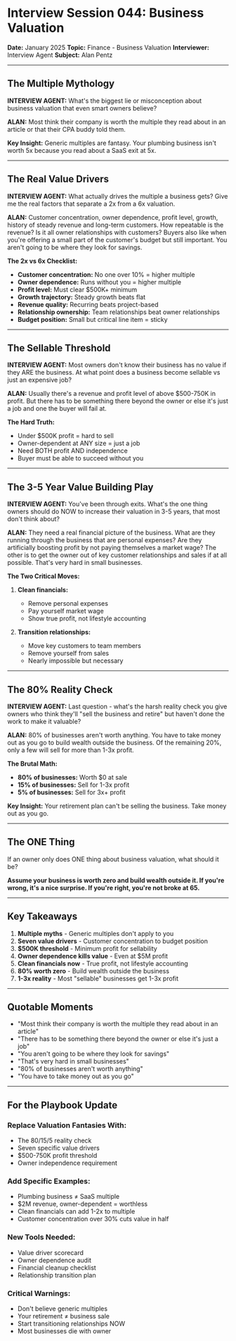 # Interview Session 044: Business Valuation

**Date:** January 2025
**Topic:** Finance - Business Valuation
**Interviewer:** Interview Agent
**Subject:** Alan Pentz

---

## The Multiple Mythology

**INTERVIEW AGENT:** What's the biggest lie or misconception about business valuation that even smart owners believe?

**ALAN:** Most think their company is worth the multiple they read about in an article or that their CPA buddy told them.

**Key Insight:** Generic multiples are fantasy. Your plumbing business isn't worth 5x because you read about a SaaS exit at 5x.

---

## The Real Value Drivers

**INTERVIEW AGENT:** What actually drives the multiple a business gets? Give me the real factors that separate a 2x from a 6x valuation.

**ALAN:** Customer concentration, owner dependence, profit level, growth, history of steady revenue and long-term customers. How repeatable is the revenue? Is it all owner relationships with customers? Buyers also like when you're offering a small part of the customer's budget but still important. You aren't going to be where they look for savings.

**The 2x vs 6x Checklist:**
- **Customer concentration:** No one over 10% = higher multiple
- **Owner dependence:** Runs without you = higher multiple  
- **Profit level:** Must clear $500K+ minimum
- **Growth trajectory:** Steady growth beats flat
- **Revenue quality:** Recurring beats project-based
- **Relationship ownership:** Team relationships beat owner relationships
- **Budget position:** Small but critical line item = sticky

---

## The Sellable Threshold

**INTERVIEW AGENT:** Most owners don't know their business has no value if they ARE the business. At what point does a business become sellable vs just an expensive job?

**ALAN:** Usually there's a revenue and profit level of above $500-750K in profit. But there has to be something there beyond the owner or else it's just a job and one the buyer will fail at.

**The Hard Truth:**
- Under $500K profit = hard to sell
- Owner-dependent at ANY size = just a job
- Need BOTH profit AND independence
- Buyer must be able to succeed without you

---

## The 3-5 Year Value Building Play

**INTERVIEW AGENT:** You've been through exits. What's the one thing owners should do NOW to increase their valuation in 3-5 years, that most don't think about?

**ALAN:** They need a real financial picture of the business. What are they running through the business that are personal expenses? Are they artificially boosting profit by not paying themselves a market wage? The other is to get the owner out of key customer relationships and sales if at all possible. That's very hard in small businesses.

**The Two Critical Moves:**
1. **Clean financials:** 
   - Remove personal expenses
   - Pay yourself market wage
   - Show true profit, not lifestyle accounting
   
2. **Transition relationships:**
   - Move key customers to team members
   - Remove yourself from sales
   - Nearly impossible but necessary

---

## The 80% Reality Check

**INTERVIEW AGENT:** Last question - what's the harsh reality check you give owners who think they'll "sell the business and retire" but haven't done the work to make it valuable?

**ALAN:** 80% of businesses aren't worth anything. You have to take money out as you go to build wealth outside the business. Of the remaining 20%, only a few will sell for more than 1-3x profit.

**The Brutal Math:**
- **80% of businesses:** Worth $0 at sale
- **15% of businesses:** Sell for 1-3x profit  
- **5% of businesses:** Sell for 3x+ profit

**Key Insight:** Your retirement plan can't be selling the business. Take money out as you go.

---

## The ONE Thing

If an owner only does ONE thing about business valuation, what should it be?

**Assume your business is worth zero and build wealth outside it. If you're wrong, it's a nice surprise. If you're right, you're not broke at 65.**

---

## Key Takeaways

1. **Multiple myths** - Generic multiples don't apply to you
2. **Seven value drivers** - Customer concentration to budget position
3. **$500K threshold** - Minimum profit for sellability
4. **Owner dependence kills value** - Even at $5M profit
5. **Clean financials now** - True profit, not lifestyle accounting
6. **80% worth zero** - Build wealth outside the business
7. **1-3x reality** - Most "sellable" businesses get 1-3x profit

---

## Quotable Moments

- "Most think their company is worth the multiple they read about in an article"
- "There has to be something there beyond the owner or else it's just a job"
- "You aren't going to be where they look for savings"
- "That's very hard in small businesses"
- "80% of businesses aren't worth anything"
- "You have to take money out as you go"

---

## For the Playbook Update

### Replace Valuation Fantasies With:
- The 80/15/5 reality check
- Seven specific value drivers
- $500-750K profit threshold
- Owner independence requirement

### Add Specific Examples:
- Plumbing business ≠ SaaS multiple
- $2M revenue, owner-dependent = worthless
- Clean financials can add 1-2x to multiple
- Customer concentration over 30% cuts value in half

### New Tools Needed:
- Value driver scorecard
- Owner dependence audit
- Financial cleanup checklist
- Relationship transition plan

### Critical Warnings:
- Don't believe generic multiples
- Your retirement ≠ business sale
- Start transitioning relationships NOW
- Most businesses die with owner